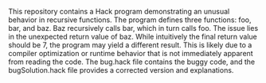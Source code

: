 This repository contains a Hack program demonstrating an unusual behavior in recursive functions. The program defines three functions: foo, bar, and baz.  Baz recursively calls bar, which in turn calls foo. The issue lies in the unexpected return value of baz. While intuitively the final return value should be 7, the program may yield a different result. This is likely due to a compiler optimization or runtime behavior that is not immediately apparent from reading the code.  The bug.hack file contains the buggy code, and the bugSolution.hack file provides a corrected version and explanations.